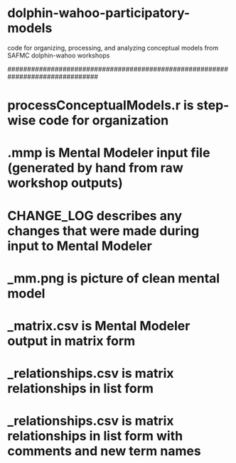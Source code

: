 # dolphin-wahoo-participatory-models
code for organizing, processing, and analyzing conceptual models from SAFMC dolphin-wahoo workshops

###############################################################################
# processConceptualModels.r is step-wise code for organization

# <workshopLocation>.mmp is Mental Modeler input file (generated by hand from raw workshop outputs)

# CHANGE_LOG describes any changes that were made during input to Mental Modeler

# <workshopLocation>_mm.png is picture of clean mental model

# <workshopLocation>_matrix.csv is Mental Modeler output in matrix form

# <workshopLocation>_relationships.csv is matrix relationships in list form

# <workshopLocation>_relationships.csv is matrix relationships in list form with comments and new term names

